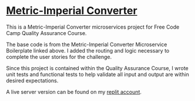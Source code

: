 # [Metric-Imperial Converter](https://www.freecodecamp.org/learn/quality-assurance/quality-assurance-projects/metric-imperial-converter)

This is a Metric-Imperial Converter microservices project for Free Code Camp Quality Assurance Course.

The base code is from the Metric-Imperial Converter Microservice Boilerplate linked above. I added the routing and logic necessary to complete the user stories for the challenge.

Since this project is contained within the Quality Assurance Course, I wrote unit tests and functional tests to help validate all input and output are within desired expectations.

A live server version can be found on my [replit account](https://replit.com/@JacobSwartzentr).